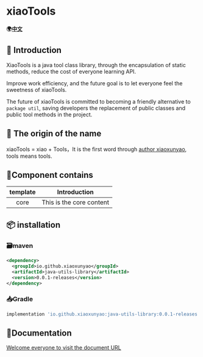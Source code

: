 # xiaoTools
**🌍[中文](https://github.com/xiaoxunyao/java-utils-library/blob/master/README.md)**
## 🔖 Introduction

XiaoTools is a java tool class library, through the encapsulation of static methods, reduce the cost of everyone learning API.

Improve work efficiency, and the future goal is to let everyone feel the sweetness of xiaoTools.

The future of xiaoTools is committed to becoming a friendly alternative to `package util`, saving developers the replacement of public classes and public tool methods in the project.

## 👀 The origin of the name

xiaoTools = xiao + Tools，It is the first word through [author xiaoxunyao](https://github.com/xiaoxunyao), tools means tools.

## 🧰Component contains

| template |       Introduction       |
| :------: | :----------------------: |
|   core   | This is the core content |

## 📦 installation

### 🗃️maven

```xml
<dependency>
  <groupId>io.github.xiaoxunyao</groupId>
  <artifactId>java-utils-library</artifactId>
  <version>0.0.1-releases</version>
</dependency>
```

### 📥Gradle

```gradle
implementation 'io.github.xiaoxunyao:java-utils-library:0.0.1-releases'
```

## 📖Documentation

[Welcome everyone to visit the document URL](https://xiaoxunyao.github.io/xiaoTools-doc/en/)
